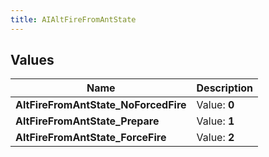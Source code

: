 ```yaml
---
title: AIAltFireFromAntState
---
```


## Values

| Name | Description |
| ---- | ----------- |
| **AltFireFromAntState\_NoForcedFire** | Value: **0** |
| **AltFireFromAntState\_Prepare** | Value: **1** |
| **AltFireFromAntState\_ForceFire** | Value: **2** |

